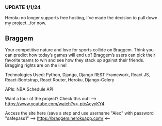 <h3>UPDATE 1/1/24</h3>
Heroku no longer supports free hosting, I've made the decision to pull down my project...for now.

<h2>Braggem</h2>

Your competitive nature and love for sports collide on Braggem.
Think you can predict how today’s games will end up?
Braggem’s users can pick their favorite teams to win and see how they stack up against their friends. Bragging rights are on the line!

Technologies Used:
Python, Django, Django REST Framework, React JS, React-Bootstrap, React Router, Heroku, Django-Celery

APIs:
NBA Schedule API

Want a tour of the project? Check this out! --> https://www.youtube.com/watch?v=-ptcAcyyKY4

Access the site here (save a step and use username "Alec" with password "safepass1" --> https://braggem.herokuapp.com/ <--
